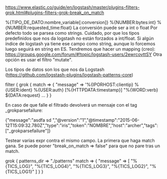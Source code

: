 https://www.elastic.co/guide/en/logstash/master/plugins-filters-grok.html#plugins-filters-grok-break_on_match

%{TIPO_DE_DATO:nombre_variable[:conversion]}
%{NUMBER:bytes:int}
%{NUMBER:requested_time:float}
La conversión puede ser a int o float
Por defecto todo se parsea como strings.
Cuidado, por que los tipos predefinidos que nos da logstash no están forzados a int/float.
Si algún índice de logstash ya tiene ese campo como string, aunque lo forcemos luego seguirá en string en ES. Tendremos que hacer un mapping (creo): https://groups.google.com/forum/#!topic/logstash-users/2ewrcovttSY
Otra opción es usar el filtro "mutate".

Los tipos de datos son los que nos da Logstash (https://github.com/logstash-plugins/logstash-patterns-core)


filter {
  grok {
    match => {
      "message" => '%{IPORHOST:clientip} %{USER:ident} %{USER:auth} \[%{HTTPDATA:timestamp}\] "%{WORD:verb} ${DATA:request} ...
    }
  }


En caso de que falle el filtrado devolverá un mensaje con el tag _grokparsefailure:

{"message":"asdfa sd ","@version":"1","@timestamp":"2015-06-12T15:09:32.780Z","type":"iris","token":"NOMBRE","host":"archer","tags":["_grokparsefailure"]}


Testear varias expr contra el mismo campo. La primera que haga match gana.
Se puede poner "break_on_match => false" para que no pare tras un match.

grok {
  patterns_dir => "./patterns"
  match => { "message" => [
                            "%{TICS_LOG}",
                            "%{TICS_LOG4}",
                            "%{TICS_LOG3}",
                            "%{TICS_LOG2}",
                            "%{TICS_LOG1}"
                          ]
  }
}

